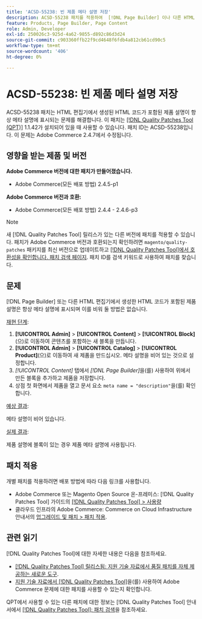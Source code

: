 ```yaml
---
title: 'ACSD-55238: 빈 제품 메타 설명 저장'
description: ACSD-55238 패치를 적용하여  [!DNL Page Builder] 이나 다른 HTML 편집기에서 생성된 HTML 코드가 포함된 제품 설명이 항상 메타 설명에 표시되는 Adobe Commerce 문제를 해결하십시오. 이를 비워 둘 방법은 없습니다.
feature: Products, Page Builder, Page Content
role: Admin, Developer
exl-id: 250026c3-925d-4a62-9855-d892c86d3d24
source-git-commit: c903360ffb22f9cd4648f6fdb4a812cb61cd90c5
workflow-type: tm+mt
source-wordcount: '406'
ht-degree: 0%

---
```


# ACSD-55238: 빈 제품 메타 설명 저장

ACSD-55238 패치는 HTML 편집기에서 생성된 HTML 코드가 포함된 제품 설명이 항상 메타 설명에 표시되는 문제를 해결합니다. 이 패치는 [[!DNL Quality Patches Tool (QPT)]](/help/announcements/adobe-commerce-announcements/magento-quality-patches-released-new-tool-to-self-serve-quality-patches.md) 1.1.42가 설치되어 있을 때 사용할 수 있습니다. 패치 ID는 ACSD-55238입니다. 이 문제는 Adobe Commerce 2.4.7에서 수정됩니다.

## 영향을 받는 제품 및 버전

**Adobe Commerce 버전에 대한 패치가 만들어졌습니다.**

* Adobe Commerce(모든 배포 방법) 2.4.5-p1

**Adobe Commerce 버전과 호환:**

* Adobe Commerce(모든 배포 방법) 2.4.4 - 2.4.6-p3

>[!NOTE]
>
>새 [!DNL Quality Patches Tool] 릴리스가 있는 다른 버전에 패치를 적용할 수 있습니다. 패치가 Adobe Commerce 버전과 호환되는지 확인하려면 `magento/quality-patches` 패키지를 최신 버전으로 업데이트하고 [[!DNL Quality Patches Tool]에서 호환성을 확인합니다. 패치 검색 페이지](https://experienceleague.adobe.com/tools/commerce-quality-patches/index.html). 패치 ID를 검색 키워드로 사용하여 패치를 찾습니다.

## 문제

[!DNL Page Builder] 또는 다른 HTML 편집기에서 생성한 HTML 코드가 포함된 제품 설명은 항상 메타 설명에 표시되며 이를 비워 둘 방법은 없습니다.

<u>재현 단계</u>:

1. **[!UICONTROL Admin]** > **[!UICONTROL Content]** > **[!UICONTROL Block]**(으)로 이동하여 콘텐츠를 포함하는 새 블록을 만듭니다.
1. **[!UICONTROL Admin]** > **[!UICONTROL Catalog]** > **[!UICONTROL Product]**(으)로 이동하여 새 제품을 만드십시오. 메타 설명을 비어 있는 것으로 설정합니다.
1. *[!UICONTROL Content]* 탭에서 *[!DNL Page Builder]*&#x200B;을(를) 사용하여 위에서 만든 블록을 추가하고 제품을 저장합니다.
1. 상점 첫 화면에서 제품을 열고 문서 요소 `meta name = "description"`을(를) 확인합니다.

<u>예상 결과</u>:

메타 설명이 비어 있습니다.

<u>실제 결과</u>:

제품 설명에 블록이 있는 경우 제품 메타 설명에 사용됩니다.

## 패치 적용

개별 패치를 적용하려면 배포 방법에 따라 다음 링크를 사용합니다.

* Adobe Commerce 또는 Magento Open Source 온-프레미스: [!DNL Quality Patches Tool] 가이드의 [[!DNL Quality Patches Tool] > 사용량](https://experienceleague.adobe.com/docs/commerce-operations/tools/quality-patches-tool/usage.html)
* 클라우드 인프라의 Adobe Commerce: Commerce on Cloud Infrastructure 안내서의 [업그레이드 및 패치 > 패치 적용](https://experienceleague.adobe.com/docs/commerce-cloud-service/user-guide/develop/upgrade/apply-patches.html).

## 관련 읽기

[!DNL Quality Patches Tool]에 대한 자세한 내용은 다음을 참조하세요.

* [[!DNL Quality Patches Tool] 릴리스됨: 지원 기술 자료에서 품질 패치를 자체 제공하는 새로운 도구](/help/announcements/adobe-commerce-announcements/magento-quality-patches-released-new-tool-to-self-serve-quality-patches.md).
* [지원 기술 자료에서  [!DNL Quality Patches Tool]](/help/support-tools/patches-available-in-qpt-tool/check-patch-for-magento-issue-with-magento-quality-patches.md)을(를) 사용하여 Adobe Commerce 문제에 대한 패치를 사용할 수 있는지 확인합니다.

QPT에서 사용할 수 있는 다른 패치에 대한 정보는 [!DNL Quality Patches Tool] 안내서에서 [[!DNL Quality Patches Tool]: 패치 검색](https://experienceleague.adobe.com/tools/commerce-quality-patches/index.html)을 참조하세요.
